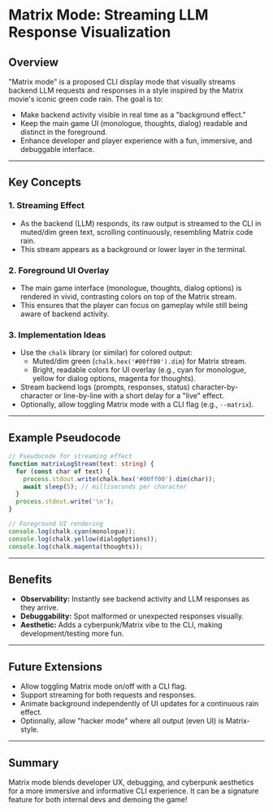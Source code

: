 # Matrix Mode: Streaming LLM Response Visualization

## Overview

"Matrix mode" is a proposed CLI display mode that visually streams backend LLM requests and responses in a style inspired by the Matrix movie's iconic green code rain. The goal is to:
- Make backend activity visible in real time as a "background effect."
- Keep the main game UI (monologue, thoughts, dialog) readable and distinct in the foreground.
- Enhance developer and player experience with a fun, immersive, and debuggable interface.

---

## Key Concepts

### 1. Streaming Effect
- As the backend (LLM) responds, its raw output is streamed to the CLI in muted/dim green text, scrolling continuously, resembling Matrix code rain.
- This stream appears as a background or lower layer in the terminal.

### 2. Foreground UI Overlay
- The main game interface (monologue, thoughts, dialog options) is rendered in vivid, contrasting colors on top of the Matrix stream.
- This ensures that the player can focus on gameplay while still being aware of backend activity.

### 3. Implementation Ideas
- Use the `chalk` library (or similar) for colored output:
  - Muted/dim green (`chalk.hex('#00ff00').dim`) for Matrix stream.
  - Bright, readable colors for UI overlay (e.g., cyan for monologue, yellow for dialog options, magenta for thoughts).
- Stream backend logs (prompts, responses, status) character-by-character or line-by-line with a short delay for a "live" effect.
- Optionally, allow toggling Matrix mode with a CLI flag (e.g., `--matrix`).

---

## Example Pseudocode

```typescript
// Pseudocode for streaming effect
function matrixLogStream(text: string) {
  for (const char of text) {
    process.stdout.write(chalk.hex('#00ff00').dim(char));
    await sleep(5); // milliseconds per character
  }
  process.stdout.write('\n');
}

// Foreground UI rendering
console.log(chalk.cyan(monologue));
console.log(chalk.yellow(dialogOptions));
console.log(chalk.magenta(thoughts));
```

---

## Benefits
- **Observability:** Instantly see backend activity and LLM responses as they arrive.
- **Debuggability:** Spot malformed or unexpected responses visually.
- **Aesthetic:** Adds a cyberpunk/Matrix vibe to the CLI, making development/testing more fun.

---

## Future Extensions
- Allow toggling Matrix mode on/off with a CLI flag.
- Support streaming for both requests and responses.
- Animate background independently of UI updates for a continuous rain effect.
- Optionally, allow "hacker mode" where all output (even UI) is Matrix-style.

---

## Summary
Matrix mode blends developer UX, debugging, and cyberpunk aesthetics for a more immersive and informative CLI experience. It can be a signature feature for both internal devs and demoing the game!

